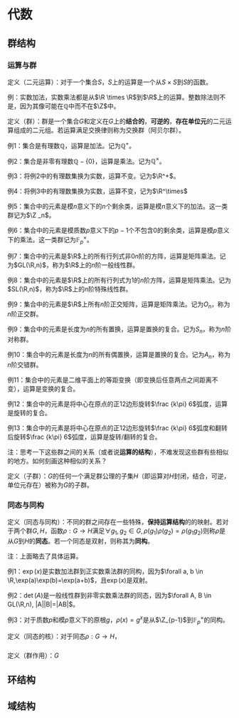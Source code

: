 # 代数

## 群结构

### 运算与群

定义（二元运算）：对于一个集合$S$，$S$上的运算是一个从$S \times S$到$S$的函数。

例：实数加法，实数乘法都是从$\R \times \R$到$\R$上的运算。整数除法则不是，因为其像可能在$\mathbb Q$中而不在$\Z$中。

定义（群）：群是一个集合$G$和定义在$G$上的**结合的**，**可逆的**，**存在单位元**的二元运算组成的二元组。若运算满足交换律则称为交换群（阿贝尔群）。

例1：集合是有理数$\mathbb Q$，运算是加法。记为$\mathbb Q^+$。

例2：集合是非零有理数$\mathbb Q -\{0\}$，运算是乘法。记为$\mathbb Q^\times$。

例3：将例2中的有理数集换为实数，运算不变。记为$\R^+$。

例4：将例3中的有理数集换为实数，运算不变，记为$\R^\times$

例5：集合中的元素是模$n$意义下的$n$个剩余类，运算是模$n$意义下的加法。这一类群记为$\Z _n$。

例6：集合中的元素是模质数$p$意义下的$p-1$个不包含$0$的剩余类，运算是模$p$意义下的乘法。这一类群记为$\mathbb F_p^\times$。

例7：集合中的元素是$\R$上的所有行列式非0$n$阶的方阵，运算是矩阵乘法。记为$GL(\R,n)$，称为$\R$上的$n$阶一般线性群。

例8：集合中的元素是$\R$上的所有行列式为$1$的$n$阶方阵，运算是矩阵乘法。记为$SL(\R,n)$，称为$\R$上的$n$阶特殊线性群。

例9：集合中的元素是$\R$上所有$n$阶正交矩阵，运算是矩阵乘法。记为$O_n$，称为$n$阶正交群。

例9：集合中的元素是长度为$n$的所有置换，运算是置换的复合。记为$S_n$，称为$n$阶对称群。

例10：集合中的元素是长度为$n$的所有偶置换，运算是置换的复合。记为$A_n$，称为$n$阶交错群。

例11：集合中的元素是二维平面上的等距变换（即变换后任意两点之间距离不变），运算是变换的复合。

例12：集合中的元素是将中心在原点的正12边形旋转$\frac {k\pi} 6$弧度，运算是旋转的复合。

例13：集合中的元素是将中心在原点的正12边形旋转$\frac {k\pi} 6$弧度和翻转后旋转$\frac {k\pi} 6$弧度，运算是旋转/翻转的复合。

注：思考一下这些群之间的关系（或者说**运算的结构**），不难发现这些群有些相似的地方。如何刻画这种相似的关系？

定义（子群）：$G$的任何一个满足群公理的子集$H$（即运算对$H$封闭，结合，可逆，单位元存在）被称为$G$的子群。

### 同态与同构

定义（同态与同构）：不同的群之间存在一些特殊，**保持运算结构**的的映射。若对于两个群$G,H$，函数$\rho:G\rightarrow H$满足$\forall g_1, g_2 \in G,\rho(g_1)\rho(g_2)=\rho(g_1g_2)$则称$\rho$是从$G$到$H$的**同态**。若一个同态是双射，则称其为**同构**。

注：上面略去了具体运算。

例1：$\exp(x)$是实数加法群到正实数乘法群的同构，因为$\forall a, b \in \R,\exp(a)\exp(b)=\exp(a+b)$，且$\exp(x)$是双射。

例2：$\det(A)$是一般线性群到非零实数乘法群的同态，因为$\forall A, B \in GL(\R,n), |A||B|=|AB|$。

例3：对于质数$p$和模$p$意义下的原根$g$，$\rho (x)=g^x$是从$\Z_{p-1}$到$\mathbb F_{p}^{\times}$的同构。

定义（同态的核）：对于同态$\rho : G \rightarrow H$，

### 

定义（群作用）：$G$

## 环结构

## 域结构

